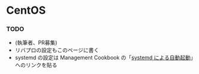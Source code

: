 # CentOS

### TODO

* \(執筆者、PR募集\)
* リバプロの設定もこのページに書く
* systemd の設定は Management Cookbook の「[systemd による自動起動](../admin-cookbook/launch-with-systemd.md)」へのリンクを貼る

